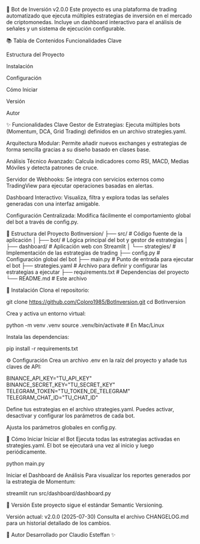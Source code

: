 🤖 Bot de Inversión v2.0.0
Este proyecto es una plataforma de trading automatizado que ejecuta múltiples estrategias de inversión en el mercado de criptomonedas. Incluye un dashboard interactivo para el análisis de señales y un sistema de ejecución configurable.

📚 Tabla de Contenidos
Funcionalidades Clave

Estructura del Proyecto

Instalación

Configuración

Cómo Iniciar

Versión

Autor

✨ Funcionalidades Clave
Gestor de Estrategias: Ejecuta múltiples bots (Momentum, DCA, Grid Trading) definidos en un archivo strategies.yaml.

Arquitectura Modular: Permite añadir nuevos exchanges y estrategias de forma sencilla gracias a su diseño basado en clases base.

Análisis Técnico Avanzado: Calcula indicadores como RSI, MACD, Medias Móviles y detecta patrones de cruce.

Servidor de Webhooks: Se integra con servicios externos como TradingView para ejecutar operaciones basadas en alertas.

Dashboard Interactivo: Visualiza, filtra y explora todas las señales generadas con una interfaz amigable.

Configuración Centralizada: Modifica fácilmente el comportamiento global del bot a través de config.py.

📂 Estructura del Proyecto
BotInversion/
├── src/ # Código fuente de la aplicación
│ ├── bot/ # Lógica principal del bot y gestor de estrategias
│ ├── dashboard/ # Aplicación web con Streamlit
│ └── strategies/ # Implementación de las estrategias de trading
├── config.py # Configuración global del bot
├── main.py # Punto de entrada para ejecutar el bot
├── strategies.yaml # Archivo para definir y configurar las estrategias a ejecutar
├── requirements.txt # Dependencias del proyecto
└── README.md # Este archivo

🧪 Instalación
Clona el repositorio:

git clone https://github.com/Coloro1985/BotInversion.git
cd BotInversion

Crea y activa un entorno virtual:

python -m venv .venv
source .venv/bin/activate # En Mac/Linux

Instala las dependencias:

pip install -r requirements.txt

⚙️ Configuración
Crea un archivo .env en la raíz del proyecto y añade tus claves de API:

BINANCE_API_KEY="TU_API_KEY"
BINANCE_SECRET_KEY="TU_SECRET_KEY"
TELEGRAM_TOKEN="TU_TOKEN_DE_TELEGRAM"
TELEGRAM_CHAT_ID="TU_CHAT_ID"

Define tus estrategias en el archivo strategies.yaml. Puedes activar, desactivar y configurar los parámetros de cada bot.

Ajusta los parámetros globales en config.py.

🚀 Cómo Iniciar
Iniciar el Bot
Ejecuta todas las estrategias activadas en strategies.yaml. El bot se ejecutará una vez al inicio y luego periódicamente.

python main.py

Iniciar el Dashboard de Análisis
Para visualizar los reportes generados por la estrategia de Momentum:

streamlit run src/dashboard/dashboard.py

🧾 Versión
Este proyecto sigue el estándar Semantic Versioning.

Versión actual: v2.0.0 (2025-07-30)
Consulta el archivo CHANGELOG.md para un historial detallado de los cambios.

👤 Autor
Desarrollado por Claudio Esteffan ✨
